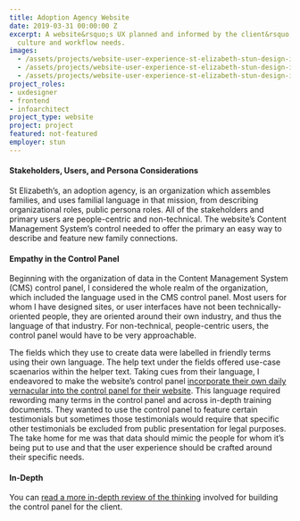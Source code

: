 ```yaml
---
title: Adoption Agency Website
date: 2019-03-31 00:00:00 Z
excerpt: A website&rsquo;s UX planned and informed by the client&rsquo;s internal
  culture and workflow needs.
images:
  - /assets/projects/website-user-experience-st-elizabeth-stun-design-isral-duke-1.jpg
  - /assets/projects/website-user-experience-st-elizabeth-stun-design-isral-duke-2.jpg
  - /assets/projects/website-user-experience-st-elizabeth-stun-design-isral-duke-3.jpg
project_roles:
- uxdesigner
- frontend
- infoarchitect
project_type: website
project: project
featured: not-featured
employer: stun
---
```

<h4>Stakeholders, Users, and Persona Considerations</h4>
<p>St Elizabeth’s, an adoption agency, is an organization which assembles families, and uses familial language in that mission, from describing organizational roles, public persona roles. All of the stakeholders and primary users are people-centric and non-technical. The website’s Content Management System’s control needed to offer the primary an easy way to describe and feature new family connections.
</p>
<h4>Empathy in the Control Panel</h4>
<p>Beginning with the organization of data in the Content Management System (CMS) control panel, I considered the whole realm of the organization, which included the language used in the CMS control panel. Most users for whom I have designed sites, or user interfaces have not been technically-oriented people, they are oriented around their own industry, and thus the language of that industry. For non-technical, people-centric users, the control panel would have to be very approachable.
</p>
<p>The fields which they use to create data were labelled in friendly terms using their own language. The help text under the fields offered use-case scaenarios within the helper text. Taking cues from their language, I endeavored to make the website’s control panel <a href="https://medium.com/@isralcduke/empathy-or-control-issues-b36ebc82058f" target="_blank">incorporate their own daily vernacular into the control panel for their website</a>. This language required rewording many terms in the control panel and across in-depth training documents. They wanted to use the control panel to feature certain testimonials but sometimes those testimonials would require that specific other testimonials be excluded from public presentation for legal purposes. The take home for me was that data should mimic the people for whom it’s being put to use and that the user experience should be crafted around their specific needs.
</p>
<h4>In-Depth</h4>
<p>You can <a href="https://medium.com/@isralcduke/empathy-or-control-issues-b36ebc82058f" target="_blank">read a more in-depth review of the thinking</a> involved for building the control panel for the client.
</p>